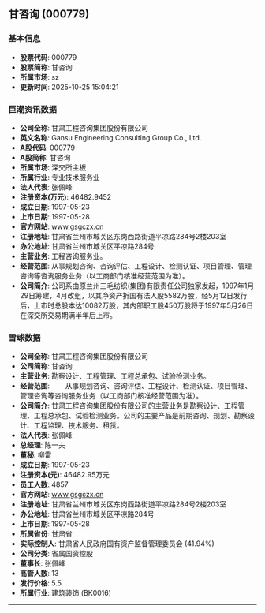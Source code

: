 ## 甘咨询 (000779)

### 基本信息

- **股票代码**: 000779
- **股票简称**: 甘咨询
- **所属市场**: sz
- **更新时间**: 2025-10-25 15:04:21

### 巨潮资讯数据

- **公司全称**: 甘肃工程咨询集团股份有限公司
- **英文名称**: Gansu Engineering Consulting Group Co., Ltd.
- **A股代码**: 000779
- **A股简称**: 甘咨询
- **所属市场**: 深交所主板
- **所属行业**: 专业技术服务业
- **法人代表**: 张佩峰
- **注册资本(万元)**: 46482.9452
- **成立日期**: 1997-05-23
- **上市日期**: 1997-05-28
- **官方网站**: www.gsgczx.cn
- **注册地址**: 甘肃省兰州市城关区东岗西路街道平凉路284号2楼203室
- **办公地址**: 甘肃省兰州市城关区平凉路284号
- **主营业务**: 工程咨询服务业。
- **经营范围**: 从事规划咨询、咨询评估、工程设计、检测认证、项目管理、管理咨询等咨询服务业务（以工商部门核准经营范围为准）。
- **公司简介**: 公司系由原兰州三毛纺织(集团)有限责任公司独家发起，1997年1月29日筹建，4月改组，以其净资产折国有法人股5582万股，经5月12日发行后，上市时总股本达10082万股，其内部职工股450万股将于1997年5月26日在深交所交易期满半年后上市。

### 雪球数据

- **公司全称**: 甘肃工程咨询集团股份有限公司
- **公司简称**: 甘咨询
- **主营业务**: 勘察设计、工程管理、工程总承包、试验检测业务。
- **经营范围**: 　　从事规划咨询、咨询评估、工程设计、检测认证、项目管理、管理咨询等咨询服务业务（以工商部门核准经营范围为准）。
- **公司简介**: 甘肃工程咨询集团股份有限公司的主营业务是勘察设计、工程管理、工程总承包、试验检测业务。公司的主要产品是前期咨询、规划、勘察设计、工程监理、技术服务、租赁。
- **法人代表**: 张佩峰
- **总经理**: 陈一夫
- **董秘**: 柳雷
- **成立日期**: 1997-05-23
- **注册资本(元)**: 46482.95万元
- **员工人数**: 4857
- **官方网站**: www.gsgczx.cn
- **注册地址**: 甘肃省兰州市城关区东岗西路街道平凉路284号2楼203室
- **办公地址**: 甘肃省兰州市城关区平凉路284号
- **上市日期**: 1997-05-28
- **所属省份**: 甘肃省
- **实际控制人**: 甘肃省人民政府国有资产监督管理委员会 (41.94%)
- **公司分类**: 省属国资控股
- **董事长**: 张佩峰
- **高管人数**: 13
- **发行价格**: 5.5
- **所属行业**: 建筑装饰 (BK0016)

---